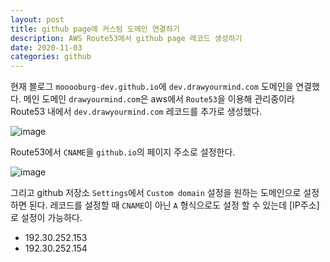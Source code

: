 ```yaml
---
layout: post
title: github page에 커스텀 도메인 연결하기
description: AWS Route53에서 github page 레코드 생성하기
date: 2020-11-03
categories: github
---
```


현재 블로그 `mooooburg-dev.github.io`에 `dev.drawyourmind.com` 도메인을 연결했다.
메인 도메인 `drawyourmind.com`은 aws에서 `Route53`을 이용해 관리중이라 Route53 내에서 `dev.drawyourmind.com` 레코드를 추가로 생성했다.

![image](https://user-images.githubusercontent.com/18201794/97936957-8fe4e080-1dc0-11eb-946f-1a2976ce1482.png)

Route53에서 `CNAME`을 `github.io`의 페이지 주소로 설정한다.

![image](https://user-images.githubusercontent.com/18201794/97937006-b99e0780-1dc0-11eb-97e1-190d2cab9c6f.png)

그리고 github 저장소 `Settings`에서 `Custom domain` 설정을 원하는 도메인으로 설정하면 된다.
레코드를 설정할 때 `CNAME`이 아닌 `A` 형식으로도 설정 할 수 있는데 [IP주소]로 설정이 가능하다.

- 192.30.252.153
- 192.30.252.154






